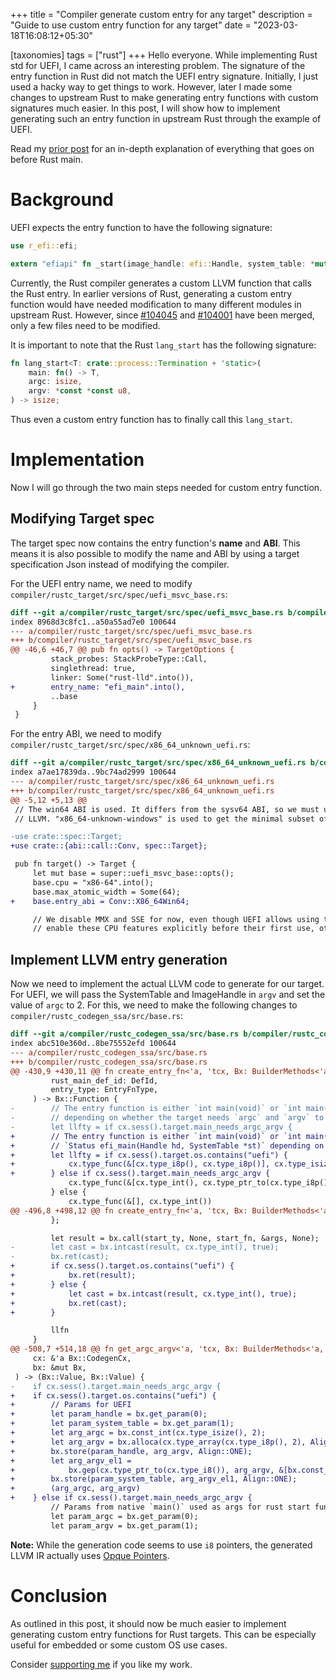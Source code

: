+++
title = "Compiler generate custom entry for any target"
description = "Guide to use custom entry function for any target"
date = "2023-03-18T16:08:12+05:30"

[taxonomies]
tags = ["rust"]
+++
Hello everyone. While implementing Rust std for UEFI, I came across an interesting problem. The signature of the entry function in Rust did not match the UEFI entry signature. Initially, I just used a hacky way to get things to work. However, later I made some changes to upstream Rust to make generating entry functions with custom signatures much easier. In this post, I will show how to implement generating such an entry function in upstream Rust through the example of UEFI.

<!-- more -->

Read my [prior post](@/post7.md) for an in-depth explanation of everything that goes on before Rust main.

# Background
UEFI expects the entry function to have the following signature:
```rust
use r_efi::efi;

extern "efiapi" fn _start(image_handle: efi::Handle, system_table: *mut efi::SystemTable) -> efi::Status;
```
Currently, the Rust compiler generates a custom LLVM function that calls the Rust entry. In earlier versions of Rust, generating a custom entry function would have needed modification to many different modules in upstream Rust. However, since [#104045](https://github.com/rust-lang/rust/pull/104045) and [#104001](https://github.com/rust-lang/rust/pull/104001) have been merged, only a few files need to be modified.

It is important to note that the Rust `lang_start` has the following signature:
```rust
fn lang_start<T: crate::process::Termination + 'static>(
    main: fn() -> T,
    argc: isize,
    argv: *const *const u8,
) -> isize;
```
Thus even a custom entry function has to finally call this `lang_start`.

# Implementation
Now I will go through the two main steps needed for custom entry function.

## Modifying Target spec
The target spec now contains the entry function's **name** and **ABI**. This means it is also possible to modify the name and ABI by using a target specification Json instead of modifying the compiler.

For the UEFI entry name, we need to modify `compiler/rustc_target/src/spec/uefi_msvc_base.rs`:
```patch
diff --git a/compiler/rustc_target/src/spec/uefi_msvc_base.rs b/compiler/rustc_target/src/spec/uefi_msvc_base.rs
index 8968d3c8fc1..a50a55ad7e0 100644
--- a/compiler/rustc_target/src/spec/uefi_msvc_base.rs
+++ b/compiler/rustc_target/src/spec/uefi_msvc_base.rs
@@ -46,6 +46,7 @@ pub fn opts() -> TargetOptions {
         stack_probes: StackProbeType::Call,
         singlethread: true,
         linker: Some("rust-lld".into()),
+        entry_name: "efi_main".into(),
         ..base
     }
 }
```

For the entry ABI, we need to modify `compiler/rustc_target/src/spec/x86_64_unknown_uefi.rs`:
```patch
diff --git a/compiler/rustc_target/src/spec/x86_64_unknown_uefi.rs b/compiler/rustc_target/src/spec/x86_64_unknown_uefi.rs
index a7ae17839da..9bc74ad2999 100644
--- a/compiler/rustc_target/src/spec/x86_64_unknown_uefi.rs
+++ b/compiler/rustc_target/src/spec/x86_64_unknown_uefi.rs
@@ -5,12 +5,13 @@
 // The win64 ABI is used. It differs from the sysv64 ABI, so we must use a windows target with
 // LLVM. "x86_64-unknown-windows" is used to get the minimal subset of windows-specific features.

-use crate::spec::Target;
+use crate::{abi::call::Conv, spec::Target};

 pub fn target() -> Target {
     let mut base = super::uefi_msvc_base::opts();
     base.cpu = "x86-64".into();
     base.max_atomic_width = Some(64);
+    base.entry_abi = Conv::X86_64Win64;

     // We disable MMX and SSE for now, even though UEFI allows using them. Problem is, you have to
     // enable these CPU features explicitly before their first use, otherwise their instructions
```

## Implement LLVM entry generation
Now we need to implement the actual LLVM code to generate for our target. For UEFI, we will pass the SystemTable and ImageHandle in `argv` and set the value of `argc` to 2. For this, we need to make the following changes to `compiler/rustc_codegen_ssa/src/base.rs`:
```patch
diff --git a/compiler/rustc_codegen_ssa/src/base.rs b/compiler/rustc_codegen_ssa/src/base.rs
index abc510e360d..8be75552efd 100644
--- a/compiler/rustc_codegen_ssa/src/base.rs
+++ b/compiler/rustc_codegen_ssa/src/base.rs
@@ -430,9 +430,11 @@ fn create_entry_fn<'a, 'tcx, Bx: BuilderMethods<'a, 'tcx>>(
         rust_main_def_id: DefId,
         entry_type: EntryFnType,
     ) -> Bx::Function {
-        // The entry function is either `int main(void)` or `int main(int argc, char **argv)`,
-        // depending on whether the target needs `argc` and `argv` to be passed in.
-        let llfty = if cx.sess().target.main_needs_argc_argv {
+        // The entry function is either `int main(void)` or `int main(int argc, char **argv)`, or
+        // `Status efi_main(Handle hd, SystemTable *st)` depending on the target.
+        let llfty = if cx.sess().target.os.contains("uefi") {
+            cx.type_func(&[cx.type_i8p(), cx.type_i8p()], cx.type_isize())
+        } else if cx.sess().target.main_needs_argc_argv {
             cx.type_func(&[cx.type_int(), cx.type_ptr_to(cx.type_i8p())], cx.type_int())
         } else {
             cx.type_func(&[], cx.type_int())
@@ -496,8 +498,12 @@ fn create_entry_fn<'a, 'tcx, Bx: BuilderMethods<'a, 'tcx>>(
         };

         let result = bx.call(start_ty, None, start_fn, &args, None);
-        let cast = bx.intcast(result, cx.type_int(), true);
-        bx.ret(cast);
+        if cx.sess().target.os.contains("uefi") {
+            bx.ret(result);
+        } else {
+            let cast = bx.intcast(result, cx.type_int(), true);
+            bx.ret(cast);
+        }

         llfn
     }
@@ -508,7 +514,18 @@ fn get_argc_argv<'a, 'tcx, Bx: BuilderMethods<'a, 'tcx>>(
     cx: &'a Bx::CodegenCx,
     bx: &mut Bx,
 ) -> (Bx::Value, Bx::Value) {
-    if cx.sess().target.main_needs_argc_argv {
+    if cx.sess().target.os.contains("uefi") {
+        // Params for UEFI
+        let param_handle = bx.get_param(0);
+        let param_system_table = bx.get_param(1);
+        let arg_argc = bx.const_int(cx.type_isize(), 2);
+        let arg_argv = bx.alloca(cx.type_array(cx.type_i8p(), 2), Align::ONE);
+        bx.store(param_handle, arg_argv, Align::ONE);
+        let arg_argv_el1 =
+            bx.gep(cx.type_ptr_to(cx.type_i8()), arg_argv, &[bx.const_int(cx.type_int(), 1)]);
+        bx.store(param_system_table, arg_argv_el1, Align::ONE);
+        (arg_argc, arg_argv)
+    } else if cx.sess().target.main_needs_argc_argv {
         // Params from native `main()` used as args for rust start function
         let param_argc = bx.get_param(0);
         let param_argv = bx.get_param(1);
```

**Note:** While the generation code seems to use `i8` pointers, the generated LLVM IR actually uses [Opque Pointers](https://llvm.org/docs/OpaquePointers.html).

# Conclusion
As outlined in this post, it should now be much easier to implement generating custom entry functions for Rust targets. This can be especially useful for embedded or some custom OS use cases.

Consider [supporting me](@/pages/supportme.md) if you like my work.

